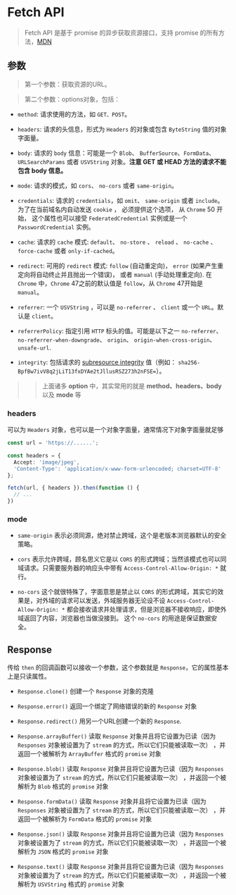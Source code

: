 # Fetch API

> Fetch API 是基于 promise 的异步获取资源接口，支持 promise
> 的所有方法，[MDN](https://developer.mozilla.org/zh-CN/docs/Web/API/Fetch_API)

## 参数

> 第一个参数：获取资源的URL。

> 第二个参数：options对象，包括：

- `method`: 请求使用的方法，如 `GET、POST`。

- `headers`: 请求的头信息，形式为 `Headers` 的对象或包含 `ByteString` 值的对象字面量。

- `body`: 请求的 `body` 信息：可能是一个 `Blob`、 `BufferSource`、`FormData`、 `URLSearchParams` 或者 `USVString` 对象。**注意
  GET 或 HEAD
  方法的请求不能包含 body 信息。**

- `mode`: 请求的模式，如 `cors`、 `no-cors` 或者 `same-origin`。

- `credentials`: 请求的 `credentials`，如 `omit`、 `same-origin` 或者 `include`。为了在当前域名内自动发送 `cookie` ， 必须提供这个选项，
  从 `Chrome` 50 开始， 这个属性也可以接受 `FederatedCredential` 实例或是一个 `PasswordCredential` 实例。

- `cache`: 请求的 `cache` 模式: `default`、 `no-store` 、 `reload` 、 `no-cache` 、 `force-cache` 或者 `only-if-cached`。

- `redirect`: 可用的 `redirect` 模式: `follow` (自动重定向)， `error` (如果产生重定向将自动终止并且抛出一个错误)，
  或者 `manual` (手动处理重定向). 在 `Chrome` 中，`Chrome` 47之前的默认值是 `follow`，从 `Chrome` 47开始是 `manual`。

- `referrer`: 一个 `USVString` ，可以是 `no-referrer` 、 `client` 或一个 `URL`。默认是 `client`。

- `referrerPolicy`: 指定引用 `HTTP` 标头的值。可能是以下之一 `no-referrer`、 `no-referrer-when-downgrade`、
  `origin`、 `origin-when-cross-origin`、 `unsafe-url`.

- `integrity`:
  包括请求的 [subresource integrity](https://developer.mozilla.org/zh-CN/docs/Web/Security/Subresource_Integrity)
  值（例如： `sha256-BpfBw7ivV8q2jLiT13fxDYAe2tJllusRSZ273h2nFSE=`）。

> > 上面诸多 **option** 中，其实常用的就是 **method、headers、body** 以及 **mode** 等

### headers

可以为 `Headers` 对象，也可以是一个对象字面量，通常情况下对象字面量就足够

```ts
const url = 'https://......';

const headers = {
  Accept: 'image/jpeg',
  'Content-Type': 'application/x-www-form-urlencoded; charset=UTF-8'
};

fetch(url, { headers }).then(function () {
  // ...
})
```

### mode

- `same-origin` 表示必须同源，绝对禁止跨域，这个是老版本浏览器默认的安全策略。

- `cors`
  表示允许跨域，顾名思义它是以 `CORS` 的形式跨域；当然该模式也可以同域请求。只需要服务器的响应头中带有 `Access-Control-Allow-Origin: *` 就行。

- `no-cors`
  这个就很特殊了，字面意思是禁止以 `CORS` 的形式跨域，其实它的效果是，对外域的请求可以发送，外域服务器无论设不设 `Access-Control-Allow-Origin: *`
  都会接收请求并处理请求，但是浏览器不接收响应，即使外域返回了内容，浏览器也当做没接到。 这个 `no-cors` 的用途是保证数据安全。

## Response

传给 `then` 的回调函数可以接收一个参数，这个参数就是 `Response`，它的属性基本上是只读属性。

- `Response.clone()` 创建一个 `Response` 对象的克隆

- `Response.error()` 返回一个绑定了网络错误的新的 `Response` 对象

- `Response.redirect()` 用另一个URL创建一个新的 `Response`.

- `Response.arrayBuffer()`
  读取 `Response` 对象并且将它设置为已读（因为 `Responses` 对象被设置为了 `stream` 的方式，所以它们只能被读取一次）
  ，并返回一个被解析为 `ArrayBuffer` 格式的 `promise` 对象

- `Response.blob()`
  读取 `Response` 对象并且将它设置为已读（因为 `Responses` 对象被设置为了 `stream` 的方式，所以它们只能被读取一次）
  ，并返回一个被解析为 `Blob` 格式的 `promise` 对象

- `Response.formData()`
  读取 `Response` 对象并且将它设置为已读（因为 `Responses` 对象被设置为了 `stream` 的方式，所以它们只能被读取一次）
  ，并返回一个被解析为 `FormData` 格式的 `promise` 对象

- `Response.json()`
  读取 `Response` 对象并且将它设置为已读（因为 `Responses` 对象被设置为了 `stream` 的方式，所以它们只能被读取一次）
  ，并返回一个被解析为 `JSON` 格式的 `promise` 对象

- `Response.text()`
  读取 `Response` 对象并且将它设置为已读（因为 `Responses` 对象被设置为了 `stream` 的方式，所以它们只能被读取一次）
  ，并返回一个被解析为 `USVString` 格式的 `promise` 对象
